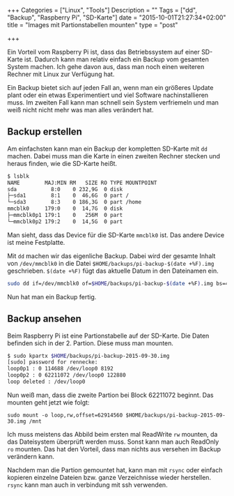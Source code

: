 +++
Categories = ["Linux", "Tools"]
Description = ""
Tags = ["dd", "Backup", "Raspberry Pi", "SD-Karte"]
date = "2015-10-01T21:27:34+02:00"
title = "Images mit Partionstabellen mounten"
type = "post"

+++

Ein Vorteil vom Raspberry Pi ist, dass das Betriebssystem auf einer SD-Karte
ist. Dadurch kann man relativ einfach ein Backup vom gesamten System machen.
Ich gehe davon aus, dass man noch einen weiteren Rechner mit Linux zur
Verfügung hat.

Ein Backup bietet sich auf jeden Fall an, wenn man ein größeres Update plant
oder ein etwas Experimentiert und viel Software nachinstallieren muss. Im
zweiten Fall kann man schnell sein System verfriemeln und man weiß nicht nicht
mehr was man alles verändert hat.


## Backup erstellen

Am einfachsten kann man ein Backup der kompletten SD-Karte mit `dd` machen. Dabei
muss man die Karte in einen zweiten Rechner stecken und heraus finden, wie die SD-Karte heißt.

``` sh
$ lsblk
NAME        MAJ:MIN RM   SIZE RO TYPE MOUNTPOINT
sda           8:0    0 232,9G  0 disk
├─sda1        8:1    0  46,6G  0 part /
└─sda3        8:3    0 186,3G  0 part /home
mmcblk0     179:0    0  14,7G  0 disk
├─mmcblk0p1 179:1    0   256M  0 part
└─mmcblk0p2 179:2    0  14,5G  0 part
```

Man sieht, dass das Device für die SD-Karte `mmcblk0` ist.
Das andere Device ist meine Festplatte.

Mit `dd` machen wir das eigenliche Backup. Dabei wird der
gesamte Inhalt von `/dev/mmcblk0` in die Datei `$HOME/backups/pi-backup-$(date +%F).img`
geschrieben. `$(date +%F)` fügt das aktuelle Datum in
den Dateinamen ein.

``` sh
sudo dd if=/dev/mmcblk0 of=$HOME/backups/pi-backup-$(date +%F).img bs=4096
```

Nun hat man ein Backup fertig.


## Backup ansehen

Beim Raspberry Pi ist eine Partionstabelle auf der
SD-Karte. Die Daten befinden sich in der 2. Partion.
Diese muss man mounten.


``` sh
$ sudo kpartx $HOME/backups/pi-backup-2015-09-30.img
[sudo] password for rennecke:
loop0p1 : 0 114688 /dev/loop0 8192
loop0p2 : 0 62211072 /dev/loop0 122880
loop deleted : /dev/loop0
```

Nun weiß man, dass die zweite Partion bei Block 62211072
beginnt. Das mounten geht jetzt wie folgt:


```
sudo mount -o loop,rw,offset=62914560 $HOME/backups/pi-backup-2015-09-30.img /mnt
```

Ich muss meistens das Abbild beim ersten mal ReadWrite `rw` mounten, da das Dateisystem überprüft werden muss.
Sonst kann man auch ReadOnly `ro` mounten. Das hat den Vorteil, dass man nichts aus versehen im Backup verändern kann.

Nachdem man die Partion gemountet hat, kann man mit `rsync` oder einfach kopieren einzelne Dateien bzw. ganze Verzeichnisse wieder herstellen. `rsync` kann man auch in verbindung mit ssh verwenden.
